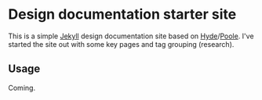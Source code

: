# Design documentation starter site

This is a simple [Jekyll](http://jekyllrb.com) design documentation site based on [Hyde](http://hyde.getpoole.com/)/[Poole](http://getpoole.com). I've started the site out with some key pages and tag grouping (research).


## Usage

Coming.
